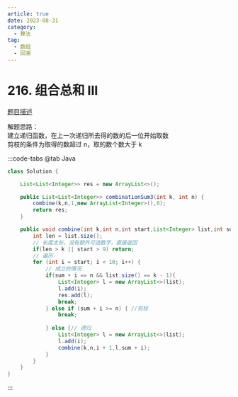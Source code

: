 ```yaml
---
article: true
date: 2023-08-31
category: 
  - 算法
tag: 
  - 数组
  - 回溯
---
```


# 216. 组合总和 III

<Badge text="中等" type="warning" vertical="middle" />

[题目描述](https://leetcode.cn/problems/combination-sum-iii/description/?envType=study-plan-v2&envId=leetcode-75)

解题思路：   
建立递归函数，在上一次递归所去得的数的后一位开始取数  
剪枝的条件为取得的数超过 n，取的数个数大于 k  

:::code-tabs
@tab Java
```java
class Solution {

    List<List<Integer>> res = new ArrayList<>();

    public List<List<Integer>> combinationSum3(int k, int n) {
        combine(k,n,1,new ArrayList<Integer>(),0);
        return res;
    }

    public void combine(int k,int n,int start,List<Integer> list,int sum){
        int len = list.size();
        // 长度太长，没有额外可选数字，直接返回
        if(len > k || start > 9) return;
        // 遍历
        for (int i = start; i < 10; i++) {
            // 成立的情况
            if(sum + i == n && list.size() == k - 1){
                List<Integer> l = new ArrayList<>(list);
                l.add(i);
                res.add(l);
                break;
            } else if (sum + i >= n) { //剪枝
                break;
            
            } else {// 递归
                List<Integer> l = new ArrayList<>(list);
                l.add(i);
                combine(k,n,i + 1,l,sum + i);
            }
        }
    }
}
```
:::
